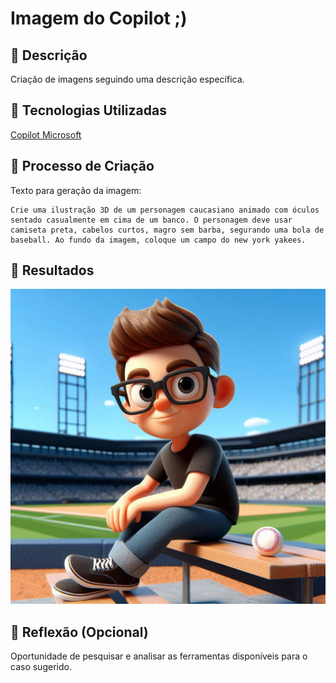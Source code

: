 # Imagem do Copilot ;)

## 📒 Descrição
Criação de imagens seguindo uma descrição específica. 

## 🤖 Tecnologias Utilizadas
[Copilot Microsoft](https://copilot.microsoft.com/)

## 🧐 Processo de Criação
Texto para geração da imagem:
```
Crie uma ilustração 3D de um personagem caucasiano animado com óculos sentado casualmente em cima de um banco. O personagem deve usar camiseta preta, cabelos curtos, magro sem barba, segurando uma bola de baseball. Ao fundo da imagem, coloque um campo do new york yakees.
```

## 🚀 Resultados
![Imagem gerada](resultado-copilot.jpg)

## 💭 Reflexão (Opcional)
Oportunidade de pesquisar e analisar as ferramentas disponíveis para o caso sugerido.
